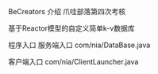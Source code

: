 BeCreators
介绍
爪哇部落第四次考核

基于Reactor模型的自定义简单k-v数据库

程序入口
服务端入口
com/nia/DataBase.java

客户端入口
com/nia/ClientLauncher.java
